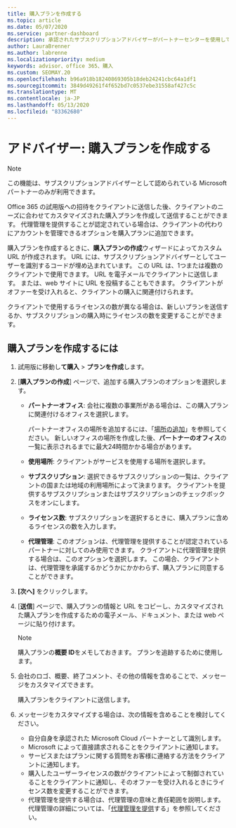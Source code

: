 ```yaml
---
title: 購入プランを作成する
ms.topic: article
ms.date: 05/07/2020
ms.service: partner-dashboard
description: 承認されたサブスクリプションアドバイザーがパートナーセンターを使用して購入プランとカスタム URL を作成し、Office 365 の試用版への招待に含める方法について説明します。
author: LauraBrenner
ms.author: labrenne
ms.localizationpriority: medium
keywords: advisor、office 365、購入
ms.custom: SEOMAY.20
ms.openlocfilehash: b96a918b18240869305b18deb24241cbc64a1df1
ms.sourcegitcommit: 3849d49261f4f652bd7c0537ebe31558af427c5c
ms.translationtype: MT
ms.contentlocale: ja-JP
ms.lasthandoff: 05/13/2020
ms.locfileid: "83362680"
---
```

# <a name="advisors-create-a-purchase-offer"></a>アドバイザー: 購入プランを作成する

> [!NOTE]
> この機能は、サブスクリプションアドバイザーとして認められている Microsoft パートナーのみが利用できます。

Office 365 の試用版への招待をクライアントに送信した後、クライアントのニーズに合わせてカスタマイズされた購入プランを作成して送信することができます。 代理管理を提供することが認定されている場合は、クライアントの代わりにアカウントを管理できるオプションを購入プランに追加できます。

購入プランを作成するときに、**購入プランの作成**ウィザードによってカスタム URL が作成されます。 URL には、サブスクリプションアドバイザーとしてユーザーを識別するコードが埋め込まれています。 この URL は、1つまたは複数のクライアントで使用できます。 URL を電子メールでクライアントに送信します。 または、web サイトに URL を投稿することもできます。 クライアントがオファーを受け入れると、クライアントの購入に関連付けられます。

クライアントで使用するライセンスの数が異なる場合は、新しいプランを送信するか、サブスクリプションの購入時にライセンスの数を変更することができます。

## <a name="to-create-a-purchase-offer"></a>購入プランを作成するには

1. 試用版に移動し**て購入**  >  **プランを作成**します。

2. [**購入プランの作成**] ページで、追加する購入プランのオプションを選択します。

    - **パートナーオフィス**: 会社に複数の事業所がある場合は、この購入プランに関連付けるオフィスを選択します。

        パートナーオフィスの場所を追加するには、「[場所の追加](manage-locations.md)」を参照してください。 新しいオフィスの場所を作成した後、**パートナーのオフィス**の一覧に表示されるまでに最大24時間かかる場合があります。

    - **使用場所**: クライアントがサービスを使用する場所を選択します。
    - **サブスクリプション**: 選択できるサブスクリプションの一覧は、クライアントの国または地域の利用場所によって決まります。 クライアントを提供するサブスクリプションまたはサブスクリプションのチェックボックスをオンにします。
    - **ライセンス数**: サブスクリプションを選択するときに、購入プランに含めるライセンスの数を入力します。
    - **代理管理**: このオプションは、代理管理を提供することが認定されているパートナーに対してのみ使用できます。 クライアントに代理管理を提供する場合は、このオプションを選択します。 この場合、クライアントは、代理管理を承諾するかどうかにかかわらず、購入プランに同意することができます。

3. **[次へ]** をクリックします。

4. [**送信**] ページで、購入プランの情報と URL をコピーし、カスタマイズされた購入プランを作成するための電子メール、ドキュメント、または web ページに貼り付けます。

    > [!NOTE]
    > 購入プランの**概要 ID**をメモしておきます。 プランを追跡するために使用します。

5. 会社のロゴ、概要、終了コメント、その他の情報を含めることで、メッセージをカスタマイズできます。

    購入プランをクライアントに送信します。

6. メッセージをカスタマイズする場合は、次の情報を含めることを検討してください。

    - 自分自身を承認された Microsoft Cloud パートナーとして識別します。
    - Microsoft によって直接請求されることをクライアントに通知します。
    - サービスまたはプランに関する質問をお客様に連絡する方法をクライアントに通知します。
    - 購入したユーザーライセンスの数がクライアントによって制御されていることをクライアントに通知し、そのオファーを受け入れるときにライセンス数を変更することができます。
    - 代理管理を提供する場合は、代理管理の意味と責任範囲を説明します。 代理管理の詳細については、「[代理管理を提供](customers_revoke_admin_privileges.md)する」を参照してください。
